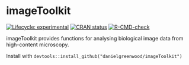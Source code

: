 
<!-- README.md is generated from README.Rmd. Please edit that file -->

# imageToolkit

<!-- badges: start -->

[![Lifecycle:
experimental](https://img.shields.io/badge/lifecycle-experimental-orange.svg)](https://lifecycle.r-lib.org/articles/stages.html#experimental)
[![CRAN
status](https://www.r-pkg.org/badges/version/imageToolkit)](https://CRAN.R-project.org/package=imageToolkit)
[![R-CMD-check](https://github.com/beansprout88/imageToolkit/actions/workflows/R-CMD-check.yaml/badge.svg)](https://github.com/beansprout88/imageToolkit/actions/workflows/R-CMD-check.yaml)
<!-- badges: end -->

imageToolkit provides functions for analysing biological image data from
high-content microscopy.

Install with `devtools::install_github("danielgreenwood/imageToolkit")`

